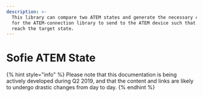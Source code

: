 ```yaml
---
description: >-
  This library can compare two ATEM states and generate the necessary commands
  for the ATEM-connection library to send to the ATEM device such that it will
  reach the target state.
---
```


# Sofie ATEM State

{% hint style="info" %}
Please note that this documentation is being actively developed during Q2 2019, and that the content and links are likely to undergo drastic changes from day to day. 
{% endhint %}

